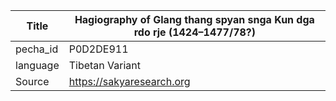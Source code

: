 |Title | Hagiography of Glang thang spyan snga Kun dga rdo rje (1424–1477/78?) 
| --- | --- 
|pecha_id | P0D2DE911
|language | Tibetan Variant
|Source | https://sakyaresearch.org